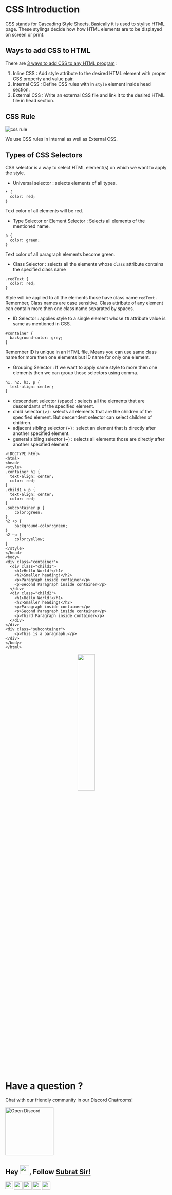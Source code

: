 # CSS Introduction
CSS stands for Cascading Style Sheets. Basically it is used to stylise HTML page. These stylings decide how how HTML elements are to be displayed on screen or print.

## Ways to add CSS to HTML
There are [3 ways to add CSS to any HTML program](https://www.w3schools.com/css/css_howto.asp) :

1. Inline CSS : Add style attribute to the desired HTML element with proper CSS property and value pair.
2. Internal CSS : Define CSS rules with in `style` element inside head section.
3. External CSS : Write an external CSS file and link it to the desired HTML file in head section.

## CSS Rule
<img src="https://raw.githubusercontent.com/subratsir/project1-with-subrat-sir/main/img/css_rule.png" alt="css rule" />

We use CSS rules in Internal as well as External CSS.

## Types of CSS Selectors
CSS selector is a way to select HTML element(s) on which we want to apply the style. 

- Universal selector : selects elements of all types.

```
* {
  color: red;
}
```
Text color of all elements will be red.

- Type Selector or Element Selector : Selects all elements of the mentioned name.

```
p {
  color: green;
}
```
Text color of all paragraph elements become green.

- Class Selector : selects all the elements whose `class` attribute contains the specified class name

```
.redText {
  color: red;
}
```
Style will be applied to all the elements those have class name `redText` . Remember, Class names are case sensitive. Class attribute of any element can contain more then one class name separated by spaces.

- ID Selector : applies style to a single element whose `ID` attribute value is same as mentioned in CSS.
```
#container {
  background-color: grey;
}
```
Remember ID is unique in an HTML file. Means you can use same class name for more then one elements but ID name for only one element.

- Grouping Selector : If we want to apply same style to more then one elements then we can group those selectors using comma.

```
h1, h2, h3, p {
  text-align: center;
}
```
- descendant selector (space) : selects all the elements that are descendants of the specified element.
- child selector (>) : selects all elements that are the children of the specified element. But descendent selector can select children of children.
- adjacent sibling selector (+) : select an element that is directly after another specified element.
- general sibling selector (~) : selects all elements those are directly after another specified element.

```
<!DOCTYPE html>
<html>
<head>
<style>
.container h1 {
  text-align: center;
  color: red;
}
.child1 > p {
  text-align: center;
  color: red;
}
.subcontainer p {
	color:green;
}
h2 +p {
	background-color:green;
}
h2 ~p {
	color:yellow;
}
</style>
</head>
<body>
<div class="container">
  <div class="child1">
    <h1>Hello World!</h1>
    <h2>Smaller heading!</h2>
    <p>Paragraph inside container</p>
    <p>Second Paragraph inside container</p>    
  </div>
  <div class="child2">
    <h1>Hello World!</h1>
    <h2>Smaller heading!</h2>
    <p>Paragraph inside container</p>
    <p>Second Paragraph inside container</p>    
    <p>Third Paragraph inside container</p>
  </div>
</div>
<div class="subcontainer">
	<p>This is a paragraph.</p>
</div>
</body>
</html>
```


<p align="center" width="100%">
    <a href="#">
        <img width="33%" src="https://github.com/subratsir/HTML-CSS-JavaScript-Basics/blob/main/img/next-lesson1.png" width="250px" height="auto" /> 
    </a>
</p>

<p align="center" width="100%">
<h1>Have a question ?</h1>
<p>Chat with our friendly community in our Discord Chatrooms!</p>
<a href="https://discord.gg/KYYWfcVU"><img src="https://quoramarketing.com/wp-content/uploads/2021/08/Fix-Discord-Error-Code-96.jpg" alt="Open Discord" width="150px" height="auto" /></a>
</p>

## Hey <img src="https://github.com/TheDudeThatCode/TheDudeThatCode/blob/master/Assets/Hi.gif" width="29px">, Follow [Subrat Sir!](https://github.com/subratsir) 

<a href="https://in.linkedin.com/in/subratsir">
  <img align="left" width="24px" src="https://cdn.jsdelivr.net/npm/simple-icons@v3/icons/linkedin.svg"  />
</a>
<a href="https://twitter.com/SubratSirIndia">
  <img align="left" width="26px" src="https://cdn.jsdelivr.net/npm/simple-icons@v3/icons/twitter.svg" />
</a>
<a href="mailto:subrat.ku.dash@gmail.com">
  <img align="left" width="26px" src="https://cdn.jsdelivr.net/npm/simple-icons@v3/icons/gmail.svg" />
</a>
<a href="https://www.youtube.com/channel/UCTCmj3TOBxI_5f1J-n7kN5A">
  <img align="left" width="26px" src="https://cdn.jsdelivr.net/npm/simple-icons@v3/icons/youtube.svg" />
</a>
<a href="https://discord.gg/KYYWfcVU">
  <img align="left" width="26px" src="https://cdn.jsdelivr.net/npm/simple-icons@v3/icons/discord.svg" />
</a>

<br />
